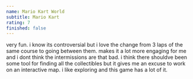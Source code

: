 ```yaml
---
name: Mario Kart World
subtitle: Mario Kart
rating: 7
finished: false
---
```


very fun. i know its controversial but i love the change from 3 laps of the same course to going between them. makes it a lot more engaging for me and i dont think the intermissions are that bad. i think there shouldve been some tool for finding all the collectibles but it gives me an excuse to work on an interactive map. i like exploring and this game has a lot of it.
